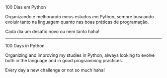 100 Dias em Python

Organizando e melhorando meus estudos em Python, sempre buscando evoluir tanto na linguagem quanto nas boas práticas de programação.

Cada dia um desafio novo ou nem tanto haha!
____________________________________________________________________________________________________________________________________
100 Days in Python

Organizing and improving my studies in Python, always looking to evolve both in the language and in good programming practices.

Every day a new challenge or not so much haha!